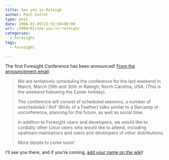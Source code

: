 ```yaml
---
title: See you in Raleigh
author: Paul Cutler
type: post
date: 2008-01-05T23:31:59+00:00
url: /2008/01/see-you-in-raleigh/
categories:
  - Foresight
tags:
  - Foresight

---
```

The first Foresight Conference has been announced! [From the announcement email][1]:

> We are tentatively scheduling the conference for the last weekend in March, March 29th and 30th in Raleigh, North Carolina, USA. (This is the weekend following the Easter holiday).
> 
> The conference will consist of scheduled sessions, a number of unscheduled / BoF (Birds of a Feather) talks similar to a Barcamp or unconference, planning for the future, as well as social time.
> 
> In addition to Foresight users and developers, we would like to cordially other Linux users who would like to attend, including upstream maintainers and users and developers of other distributions.
> 
> More details to come soon!

I&#8217;ll see you there, and if you&#8217;re coming, [add your name on the wiki][2]!

 [1]: http://lists.rpath.org/pipermail/foresight-distro/2008-January/000227.html
 [2]: http://wiki.foresightlinux.org/display/marketing/Foresight+User+and+Developer+Conference